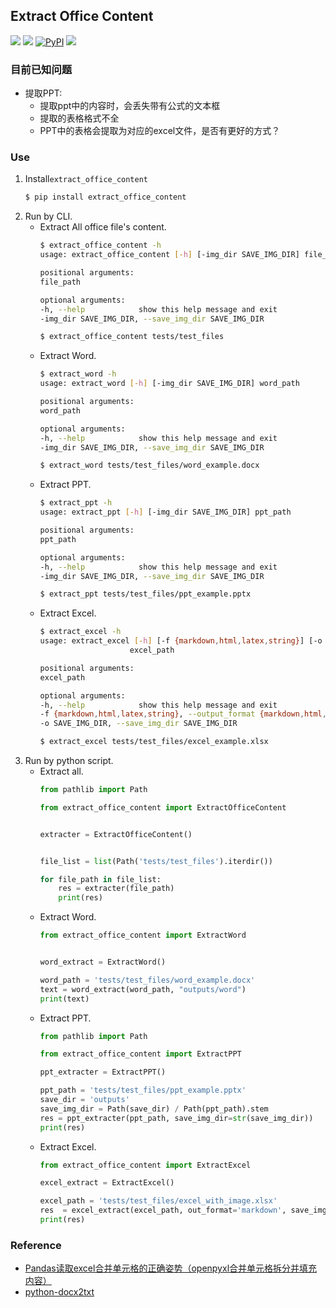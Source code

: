 ## Extract Office Content
<p>
    <a href=""><img src="https://img.shields.io/badge/Python->=3.7,<=3.10-aff.svg"></a>
    <a href=""><img src="https://img.shields.io/badge/OS-Linux%2C%20Win%2C%20Mac-pink.svg"></a>
    <a href="https://pypi.org/project/extract_office_content/"><img alt="PyPI" src="https://img.shields.io/pypi/v/extract_office_content"></a>
    <a href="https://pepy.tech/project/extract_office_content"><img src="https://static.pepy.tech/personalized-badge/extract_office_content?period=total&units=abbreviation&left_color=grey&right_color=blue&left_text=Downloads"></a>
</p>

### 目前已知问题
- 提取PPT:
  - 提取ppt中的内容时，会丢失带有公式的文本框
  - 提取的表格格式不全
  - PPT中的表格会提取为对应的excel文件，是否有更好的方式？

### Use
1. Install`extract_office_content`
   ```bash
   $ pip install extract_office_content
   ```
2. Run by CLI.
    - Extract All office file's content.
        ```bash
        $ extract_office_content -h
        usage: extract_office_content [-h] [-img_dir SAVE_IMG_DIR] file_path

        positional arguments:
        file_path

        optional arguments:
        -h, --help            show this help message and exit
        -img_dir SAVE_IMG_DIR, --save_img_dir SAVE_IMG_DIR

        $ extract_office_content tests/test_files
        ```
    - Extract Word.
        ```bash
        $ extract_word -h
        usage: extract_word [-h] [-img_dir SAVE_IMG_DIR] word_path

        positional arguments:
        word_path

        optional arguments:
        -h, --help            show this help message and exit
        -img_dir SAVE_IMG_DIR, --save_img_dir SAVE_IMG_DIR

        $ extract_word tests/test_files/word_example.docx
        ```
    - Extract PPT.
        ```bash
        $ extract_ppt -h
        usage: extract_ppt [-h] [-img_dir SAVE_IMG_DIR] ppt_path

        positional arguments:
        ppt_path

        optional arguments:
        -h, --help            show this help message and exit
        -img_dir SAVE_IMG_DIR, --save_img_dir SAVE_IMG_DIR

        $ extract_ppt tests/test_files/ppt_example.pptx
        ```
    - Extract Excel.
        ```bash
        $ extract_excel -h
        usage: extract_excel [-h] [-f {markdown,html,latex,string}] [-o SAVE_IMG_DIR]
                            excel_path

        positional arguments:
        excel_path

        optional arguments:
        -h, --help            show this help message and exit
        -f {markdown,html,latex,string}, --output_format {markdown,html,latex,string}
        -o SAVE_IMG_DIR, --save_img_dir SAVE_IMG_DIR

        $ extract_excel tests/test_files/excel_example.xlsx
        ```
3. Run by python script.
   - Extract all.
        ```python
        from pathlib import Path

        from extract_office_content import ExtractOfficeContent


        extracter = ExtractOfficeContent()


        file_list = list(Path('tests/test_files').iterdir())

        for file_path in file_list:
            res = extracter(file_path)
            print(res)
        ```
    - Extract Word.
        ```python
        from extract_office_content import ExtractWord


        word_extract = ExtractWord()

        word_path = 'tests/test_files/word_example.docx'
        text = word_extract(word_path, "outputs/word")
        print(text)
        ```
    - Extract PPT.
        ```python
        from pathlib import Path

        from extract_office_content import ExtractPPT

        ppt_extracter = ExtractPPT()

        ppt_path = 'tests/test_files/ppt_example.pptx'
        save_dir = 'outputs'
        save_img_dir = Path(save_dir) / Path(ppt_path).stem
        res = ppt_extracter(ppt_path, save_img_dir=str(save_img_dir))
        print(res)
        ```
    - Extract Excel.
        ```python
        from extract_office_content import ExtractExcel

        excel_extract = ExtractExcel()

        excel_path = 'tests/test_files/excel_with_image.xlsx'
        res  = excel_extract(excel_path, out_format='markdown', save_img_dir='1')
        print(res)
        ```

### Reference
- [Pandas读取excel合并单元格的正确姿势（openpyxl合并单元格拆分并填充内容）](https://blog.51cto.com/u_11466419/6100833)
- [python-docx2txt](https://github.com/ankushshah89/python-docx2txt)
